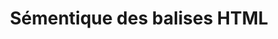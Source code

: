 ---
layout : part
title : Sémentique des balises HTML
slug : 
description : ""
image : 
in_book: false
order : 18
---